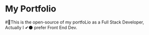 # My Portfolio
 
#🖤This is the open-source of my portfoLio as a Full Stack Developer, Actually I ✔⚫  prefer Front End Dev.
